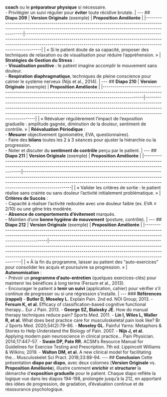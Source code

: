 **coach** ou le **préparateur physique** si nécessaire.<br/>- Privilégier un suivi régulier pour **éviter** toute récidive brutale. | --- ## **Diapo 209** | **Version Originale** (exemple) | **Proposition Améliorée** | |-----------------------------------------------------------------------------------------------------------------------------------------------------------------------------|--------------------------------------------------------------------------------------------------------------------------------------------------------------------------------------------------------------------------------------------------| | « Si le patient doute de sa capacité, proposer des techniques de relaxation ou de visualisation pour réduire l’appréhension. » | **Stratégies de Gestion du Stress** : <br/>- **Visualisation positive** : le patient imagine accomplir le mouvement sans douleur. <br/>- **Respiration diaphragmatique**, techniques de pleine conscience pour calmer le système nerveux (Nijs et al., 2014). | --- ## **Diapo 210** | **Version Originale** (exemple) | **Proposition Améliorée** | |--------------------------------------------------------------------------------------------------------------------------------------------------------------------------------|-----------------------------------------------------------------------------------------------------------------------------------------------------------------------------------------------------------------------------------------------------------------| | « Réévaluer régulièrement l’impact de l’exposition graduelle : amplitude gagnée, diminution de la douleur, sentiment de contrôle. » | **Réévaluation Périodique** : <br/>- **Mesurer** objectivement (goniomètre, EVA, questionnaires). <br/>- Faire des **bilans** toutes les 2 à 3 séances pour ajuster la hiérarchie ou la progression. <br/>- Noter et discuter du **sentiment de contrôle** perçu par le patient. | --- ## **Diapo 211** | **Version Originale** (exemple) | **Proposition Améliorée** | |-----------------------------------------------------------------------------------------------------------------------------------------------------------------------------|------------------------------------------------------------------------------------------------------------------------------------------------------------------------------------------------------------------------------------------------------------------| | « Valider les critères de sortie : le patient réalise sans crainte ou sans douleur l’activité initialement problématique. » | **Critères de Succès** : <br/>- Capacité à réaliser l’activité redoutée avec une douleur faible (ex. EVA ≤ 2/10) ou une gêne très modérée. <br/>- **Absence de comportements d’évitement** marqués. <br/>- Maintien d’une **bonne hygiène de mouvement** (posture, contrôle). | --- ## **Diapo 212** | **Version Originale** (exemple) | **Proposition Améliorée** | |-----------------------------------------------------------------------------------------------------------------------------------------------------------------------------------------|----------------------------------------------------------------------------------------------------------------------------------------------------------------------------------------------------------------------------------------------------------------------------------------------------------| | « À la fin du programme, laisser au patient des “auto-exercices” pour consolider les acquis et poursuivre sa progression. » | **Autonomisation** : <br/>- Prévoir un **programme d’auto-entretien** (quelques exercices-clés) pour maintenir les bénéfices à long terme (Fersum et al., 2013).<br/>- Encourager le patient à **tenir un suivi** (application, cahier) pour vérifier s’il continue de progresser ou si une régression s’installe. | --- ### **Références (rappel)** - **Butler D, Moseley L.** Explain Pain. 2nd ed. NOI Group; 2013. - **Fersum K, et al.** Efficacy of classification-based cognitive functional therapy… Eur J Pain. 2013. - **George SZ, Bialosky JE.** How do manual therapy techniques reduce pain? Sports Med. 2011. - **Lin I, Wiles L, Waller R, et al.** What does best practice care for musculoskeletal pain look like? Br J Sports Med. 2020;54(2):79–86. - **Moseley GL.** Painful Yarns: Metaphors & Stories to Help Understand the Biology of Pain. 2007. - **Nijs J, et al.** Applying modern pain neuroscience in clinical practice… Pain Physician. 2014;17:447–57. - **Swain DP, Pate RR.** ACSM’s Resource Manual for Guidelines for Exercise Testing and Prescription. 7th ed. Lippincott Williams & Wilkins; 2019. - **Walton DM, et al.** A new clinical model for facilitating the… Musculoskelet Sci Pract. 2018;33:88–94. --- ## **Conclusion** Cette présentation **diapo par diapo**, avec deux colonnes (**Version Originale** vs. **Proposition Améliorée**), illustre comment **enrichir** et **structurer** la démarche d’**exposition graduelle** pour le patient. Chaque diapo reflète la logique vue dans les diapos 194-198, prolongée jusqu’à la 212, en apportant des idées de progression, de gradation, d’évaluation continue et de réassurance psychologique.
